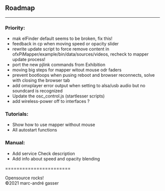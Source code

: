 ## Roadmap
**********

### Priority:

- mak elFinder default seems to be broken, fix this!<br />
- feedback in cp when moving speed or opacity slider <br />
- rewrite update script to force remove content in ofxPiMapper/example/bin/data/sources/videos, recheck to mapper update process! <br />
- port the new pjlink commands from Exhibition <br />
- moving big steps for mapper witout mouse odr faders <br />
- prevent bootloops when pusing reboot and browser reconnects, solve with closing the browser tab <br />
- add omxplayer error output when setting to alsa/usb audio but no soundcard is recognized <br />
- Update the osc_control.js (startlesser scripts) <br />
- add wireless-power off to interfaces ? <br />

### Tutorials: <br />

- Show how to use mapper without mouse  <br />
- All autostart functions  <br />

### Manual: <br />

- Add service Check description <br />
- Add info about speed and opacity blending <br />

=======================<br />

Opensource rocks! <br />
©2021 marc-andré gasser

